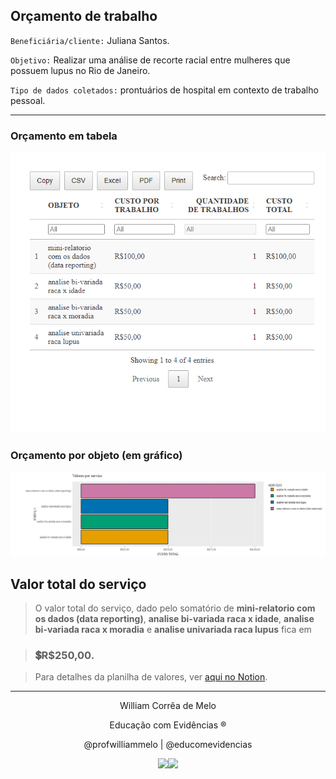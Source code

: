 ## Orçamento de trabalho

`Beneficiária/cliente:` Juliana Santos.

`Objetivo:` Realizar uma análise de recorte racial entre mulheres que
possuem lupus no Rio de Janeiro.

`Tipo de dados coletados:` prontuários de hospital em contexto de
trabalho pessoal.

------------------------------------------------------------------------

### Orçamento em tabela

![](orcamento-Juliana_files/figure-markdown_strict/unnamed-chunk-1-1.png)

### Orçamento por objeto (em gráfico)

![](orcamento-Juliana_files/figure-markdown_strict/unnamed-chunk-2-1.png)

## Valor total do serviço

> O valor total do serviço, dado pelo somatório de **mini-relatorio com
> os dados (data reporting)**, **analise bi-variada raca x idade**,
> **analise bi-variada raca x moradia** e **analise univariada raca
> lupus** fica em

> ### 💲R$250,00.

> Para detalhes da planilha de valores, ver [aqui no
> Notion](https://williammelo.notion.site/210829c930904500b9e9e7d9d91929ea?v=df08a0ce25cf43a29f440188c3c5400f).

------------------------------------------------------------------------

<center>

William Corrêa de Melo

Educação com Evidências ®️

@profwilliammelo | @educomevidencias

<img
src="images/Sem%20nome%20(400%C2%A0%C3%97%C2%A0400%C2%A0px)%20(1).png"
width="49" /><img src="images/Logo%20EcE%20sem%20nome.png" width="55" />

</center>
